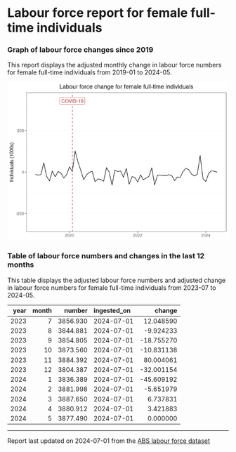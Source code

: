 Labour force report for female full-time individuals
================

### Graph of labour force changes since 2019

This report displays the adjusted monthly change in labour force numbers
for female full-time individuals from 2019-01 to 2024-05.

![](female_full-time_report_files/figure-gfm/unnamed-chunk-2-1.png)<!-- -->

### Table of labour force numbers and changes in the last 12 months

This table displays the adjusted labour force numbers and adjusted
change in labour force numbers for female full-time individuals from
2023-07 to 2024-05.

| year | month |   number | ingested_on |     change |
|-----:|------:|---------:|:------------|-----------:|
| 2023 |     7 | 3856.930 | 2024-07-01  |  12.048590 |
| 2023 |     8 | 3844.881 | 2024-07-01  |  -9.924233 |
| 2023 |     9 | 3854.805 | 2024-07-01  | -18.755270 |
| 2023 |    10 | 3873.560 | 2024-07-01  | -10.831138 |
| 2023 |    11 | 3884.392 | 2024-07-01  |  80.004061 |
| 2023 |    12 | 3804.387 | 2024-07-01  | -32.001154 |
| 2024 |     1 | 3836.389 | 2024-07-01  | -45.609192 |
| 2024 |     2 | 3881.998 | 2024-07-01  |  -5.651979 |
| 2024 |     3 | 3887.650 | 2024-07-01  |   6.737831 |
| 2024 |     4 | 3880.912 | 2024-07-01  |   3.421883 |
| 2024 |     5 | 3877.490 | 2024-07-01  |   0.000000 |

------------------------------------------------------------------------

Report last updated on 2024-07-01 from the [ABS labour force
dataset](https://www.abs.gov.au/statistics/labour/employment-and-unemployment/labour-force-australia/latest-release)
